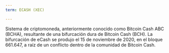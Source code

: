 ```yaml
---
term: ECASH (XEC)

---
```

Sistema de criptomoneda, anteriormente conocido como Bitcoin Cash ABC (BCHA), resultante de una bifurcación dura de Bitcoin Cash (BCH). La bifurcación de eCash se produjo el 15 de noviembre de 2020, en el bloque 661.647, a raíz de un conflicto dentro de la comunidad de Bitcoin Cash.